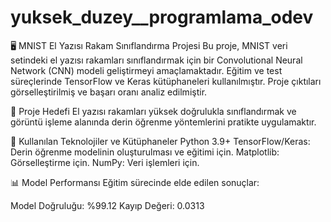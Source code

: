 # yuksek_duzey__programlama_odev
🖥️ MNIST El Yazısı Rakam Sınıflandırma Projesi
Bu proje, MNIST veri setindeki el yazısı rakamları sınıflandırmak için bir Convolutional Neural Network (CNN) modeli geliştirmeyi amaçlamaktadır. Eğitim ve test süreçlerinde TensorFlow ve Keras kütüphaneleri kullanılmıştır. Proje çıktıları görselleştirilmiş ve başarı oranı analiz edilmiştir.

🚀 Proje Hedefi
El yazısı rakamları yüksek doğrulukla sınıflandırmak ve görüntü işleme alanında derin öğrenme yöntemlerini pratikte uygulamaktır.

🔧 Kullanılan Teknolojiler ve Kütüphaneler
Python 3.9+
TensorFlow/Keras: Derin öğrenme modelinin oluşturulması ve eğitimi için.
Matplotlib: Görselleştirme için.
NumPy: Veri işlemleri için.

📊 Model Performansı
Eğitim sürecinde elde edilen sonuçlar:

Model Doğruluğu: %99.12
Kayıp Değeri: 0.0313

